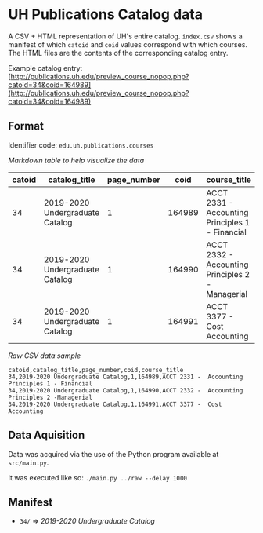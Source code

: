 # UH Publications Catalog data

A CSV + HTML representation of UH's entire catalog. `index.csv` shows a manifest of which `catoid` and `coid` values correspond with which courses. The HTML files are the contents of the corresponding catalog entry.

Example catalog entry: [http://publications.uh.edu/preview_course_nopop.php?catoid=34&coid=164989](http://publications.uh.edu/preview_course_nopop.php?catoid=34&coid=164989)

## Format

Identifier code: `edu.uh.publications.courses`

*Markdown table to help visualize the data*

| catoid | catalog_title | page_number                          | coid | course_title |
| ---------- | ---------- | ----------                          | ---------- | ---------- |
| 34 | 2019-2020 Undergraduate Catalog | 1 | 164989 | ACCT 2331 -  Accounting Principles 1 - Financial |
| 34 | 2019-2020 Undergraduate Catalog | 1 | 164990 | ACCT 2332 -  Accounting Principles 2 -Managerial |
| 34 | 2019-2020 Undergraduate Catalog | 1 | 164991 | ACCT 3377 -  Cost Accounting |

*Raw CSV data sample*
```csv
catoid,catalog_title,page_number,coid,course_title
34,2019-2020 Undergraduate Catalog,1,164989,ACCT 2331 -  Accounting Principles 1 - Financial
34,2019-2020 Undergraduate Catalog,1,164990,ACCT 2332 -  Accounting Principles 2 -Managerial
34,2019-2020 Undergraduate Catalog,1,164991,ACCT 3377 -  Cost Accounting
```

## Data Aquisition

Data was acquired via the use of the Python program available at `src/main.py`.

It was executed like so: `./main.py ../raw --delay 1000`

## Manifest

- `34/` => _2019-2020 Undergraduate Catalog_
